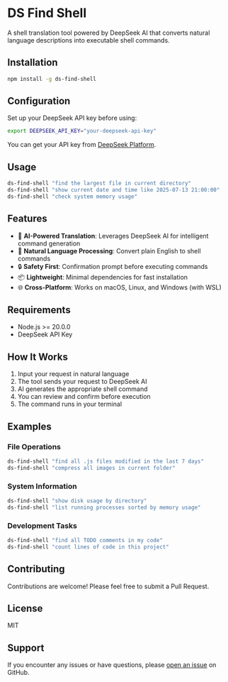# DS Find Shell

A shell translation tool powered by DeepSeek AI that converts natural language descriptions into executable shell commands.

## Installation

```bash
npm install -g ds-find-shell
```

## Configuration

Set up your DeepSeek API key before using:

```bash
export DEEPSEEK_API_KEY="your-deepseek-api-key"
```

You can get your API key from [DeepSeek Platform](https://platform.deepseek.com/).

## Usage

```bash
ds-find-shell "find the largest file in current directory"
ds-find-shell "show current date and time like 2025-07-13 21:00:00"
ds-find-shell "check system memory usage"
```

## Features

- 🤖 **AI-Powered Translation**: Leverages DeepSeek AI for intelligent command generation
- 💬 **Natural Language Processing**: Convert plain English to shell commands
- 🔒 **Safety First**: Confirmation prompt before executing commands
- 📦 **Lightweight**: Minimal dependencies for fast installation
- 🌐 **Cross-Platform**: Works on macOS, Linux, and Windows (with WSL)

## Requirements

- Node.js >= 20.0.0
- DeepSeek API Key

## How It Works

1. Input your request in natural language
2. The tool sends your request to DeepSeek AI
3. AI generates the appropriate shell command
4. You can review and confirm before execution
5. The command runs in your terminal

## Examples

### File Operations
```bash
ds-find-shell "find all .js files modified in the last 7 days"
ds-find-shell "compress all images in current folder"
```

### System Information
```bash
ds-find-shell "show disk usage by directory"
ds-find-shell "list running processes sorted by memory usage"
```

### Development Tasks
```bash
ds-find-shell "find all TODO comments in my code"
ds-find-shell "count lines of code in this project"
```

## Contributing

Contributions are welcome! Please feel free to submit a Pull Request.

## License

MIT

## Support

If you encounter any issues or have questions, please [open an issue](https://github.com/gnosis23/ds-find-shell/issues) on GitHub.

